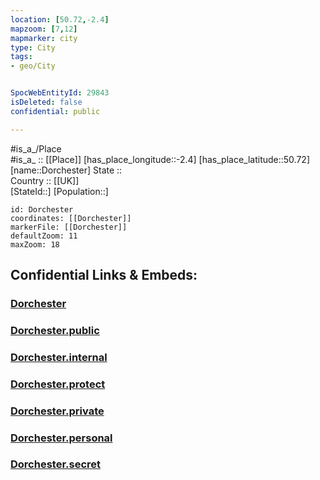 ```yaml
---
location: [50.72,-2.4] 
mapzoom: [7,12] 
mapmarker: city 
type: City
tags:
- geo/City


SpocWebEntityId: 29843
isDeleted: false
confidential: public

---
```

#is_a_/Place  
#is_a_ :: [[Place]] 
[has_place_longitude::-2.4] 
[has_place_latitude::50.72] 
[name::Dorchester] 
State ::  
Country :: [[UK]]  
[StateId::] 
[Population::] 



```leaflet
id: Dorchester
coordinates: [[Dorchester]] 
markerFile: [[Dorchester]] 
defaultZoom: 11 
maxZoom: 18
```


## Confidential Links & Embeds: 

### [Dorchester](/_Standards/Earth/Continent/Europe/Europe~North/UK/England/Regions~England/South_West_England/Dorset/cities~Dorset/WestDorset/cities~WestDorset/Dorchester.md) 

### [Dorchester.public](/_public/Earth/Continent/Europe/Europe~North/UK/England/Regions~England/South_West_England/Dorset/cities~Dorset/WestDorset/cities~WestDorset/Dorchester.public.md) 

### [Dorchester.internal](/_internal/Earth/Continent/Europe/Europe~North/UK/England/Regions~England/South_West_England/Dorset/cities~Dorset/WestDorset/cities~WestDorset/Dorchester.internal.md) 

### [Dorchester.protect](/_protect/Earth/Continent/Europe/Europe~North/UK/England/Regions~England/South_West_England/Dorset/cities~Dorset/WestDorset/cities~WestDorset/Dorchester.protect.md) 

### [Dorchester.private](/_private/Earth/Continent/Europe/Europe~North/UK/England/Regions~England/South_West_England/Dorset/cities~Dorset/WestDorset/cities~WestDorset/Dorchester.private.md) 

### [Dorchester.personal](/_personal/Earth/Continent/Europe/Europe~North/UK/England/Regions~England/South_West_England/Dorset/cities~Dorset/WestDorset/cities~WestDorset/Dorchester.personal.md) 

### [Dorchester.secret](/_secret/Earth/Continent/Europe/Europe~North/UK/England/Regions~England/South_West_England/Dorset/cities~Dorset/WestDorset/cities~WestDorset/Dorchester.secret.md)

